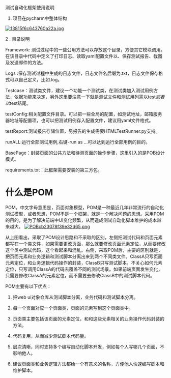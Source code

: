 测试自动化框架使用说明



1. 项目在pycharm中整体结构

[![13815f6c643760a22a.jpg](https://www.privacypic.com/images/2019/10/22/13815f6c643760a22a.jpg)](https://www.privacypic.com/image/lCzzVn)

2 . 目录说明

Framework: 测试过程中的一些公用方法可以存放这个目录，方便其它模块调用。在该目录中代码中定义了打印日志、读取yaml配置文件以、保存测试报告、截图及发送邮件的方法。

Logs :保存测试过程中生成的日志文件，日志文件名后缀为.txt，日志文件保存格式可以自己定义，比如.log。

Testcase：测试类文件，建议一个功能一个测试类，在测试类加入测试用例方法，依据功能来决定，另外这里要注意一下就是测试文件和测试用列需以test*或者以*test结尾。

testConfig:相关配置文件目录。可以把一些全局的配置，如测试地址，邮箱服务器地址等配置项，也可以把测试用例存入配置文件，建议用yaml文件格式。

testReport:测试报告存储位置，另报告的生成需要HTMLTestRunner.py支持。

runALL:运行全部测试用例,右键-run as …可以达到运行全部用例的目的。

BasePage：封装页面的公共方法和待测页面的操作步骤，这里引入的是POB设计模式。

requirements.txt：此框架需要安装的第三方包。

# 什么是POM

 POM，中文字母意思是，页面对象模型，POM是一种最近几年非常流行的自动化测试模型，或者思想，POM不是一个框架，就是一个解决问题的思想。采用POM的目的，是为了解决前端中UI变化频繁，从而造成测试自动化脚本维护的成本越来越大。
[![POBcb23078f39e32d65.png](https://www.privacypic.com/images/2019/10/22/POBcb23078f39e32d65.png)](https://www.privacypic.com/image/lCbfgg)

 从上图看出，采取了POM设计思路和不采取的区别，左侧把测试代码和页面元素都写在一个类文件，如果需要更改页面，那么就要修改页面元素定位，从而要修改这个类中测试代码，这个看起来和混乱。右侧，采取POM后，主要的区别就是，把页面元素和业务逻辑和测试脚本分离出来到两个不同类文件。ClassA只写页面元素定位，和业务逻辑代码操作的封装，ClassB只写测试脚本，不关心如何元素定位，只写调用ClassA的代码去覆盖不同的测试场景。如果前端页面发生变化，只需要修改ClassA的元素定位，而不需要去修改ClassB中的测试脚本代码。

POM主要有以下优点：

1. 把web ui对象仓库从测试脚本分离，业务代码和测试脚本分离。

2. 每一个页面对应一个页面类，页面的元素写到这个页面类中。

3. 页面类主要包括该页面的元素定位，和和这些元素相关的业务操作代码封装的方法。

4. 代码复用，从而减少测试脚本代码量。

5. 层次清晰，同时支持多个编写自动化脚本开发，例如每个人写哪几个页面，不影响他人。

6. 建议页面类和业务逻辑方法都给一个有意义的名称，方便他人快速编写脚本和维护脚本。
